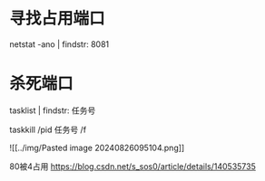 # 寻找占用端口
netstat -ano  | findstr: 8081

# 杀死端口
tasklist | findstr: 任务号

taskkill /pid  任务号 /f

![[../img/Pasted image 20240826095104.png]]

80被4占用
https://blog.csdn.net/s_sos0/article/details/140535735
